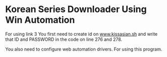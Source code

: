 # Korean Series Downloader Using Win Automation

For using link 3 
You first need to create id on 
www.kissasian.sh
and write that ID and PASSWORD in the code on line 276 and 278.


You also need to configure web automation drivers.
For using this program.
